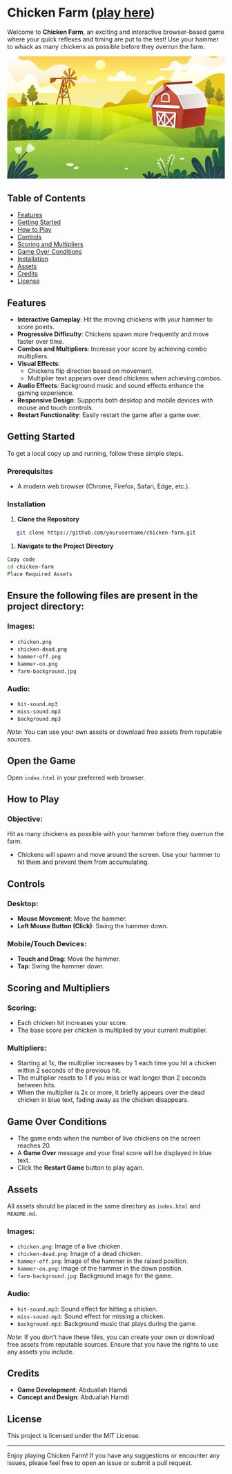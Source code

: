 # Chicken Farm ([play here](https://abdullahamdi.com/chicken/))

Welcome to **Chicken Farm**, an exciting and interactive browser-based game where your quick reflexes and timing are put to the test! Use your hammer to whack as many chickens as possible before they overrun the farm.

![Game Screenshot](farm-background.jpg) <!-- The farm background image used as a placeholder screenshot -->

## Table of Contents

- [Features](#features)
- [Getting Started](#getting-started)
- [How to Play](#how-to-play)
- [Controls](#controls)
- [Scoring and Multipliers](#scoring-and-multipliers)
- [Game Over Conditions](#game-over-conditions)
- [Installation](#installation)
- [Assets](#assets)
- [Credits](#credits)
- [License](#license)

## Features

- **Interactive Gameplay**: Hit the moving chickens with your hammer to score points.
- **Progressive Difficulty**: Chickens spawn more frequently and move faster over time.
- **Combos and Multipliers**: Increase your score by achieving combo multipliers.
- **Visual Effects**:
  - Chickens flip direction based on movement.
  - Multiplier text appears over dead chickens when achieving combos.
- **Audio Effects**: Background music and sound effects enhance the gaming experience.
- **Responsive Design**: Supports both desktop and mobile devices with mouse and touch controls.
- **Restart Functionality**: Easily restart the game after a game over.

## Getting Started

To get a local copy up and running, follow these simple steps.

### Prerequisites

- A modern web browser (Chrome, Firefox, Safari, Edge, etc.).

### Installation

1. **Clone the Repository**

```bash
   git clone https://github.com/yourusername/chicken-farm.git
```

1. **Navigate to the Project Directory**

```bash
Copy code
cd chicken-farm
Place Required Assets
```
## Ensure the following files are present in the project directory:

### Images:
- `chicken.png`
- `chicken-dead.png`
- `hammer-off.png`
- `hammer-on.png`
- `farm-background.jpg`

### Audio:
- `hit-sound.mp3`
- `miss-sound.mp3`
- `background.mp3`

*Note*: You can use your own assets or download free assets from reputable sources.

## Open the Game

Open `index.html` in your preferred web browser.

## How to Play

### Objective:
Hit as many chickens as possible with your hammer before they overrun the farm.

- Chickens will spawn and move around the screen. Use your hammer to hit them and prevent them from accumulating.

## Controls

### Desktop:
- **Mouse Movement**: Move the hammer.
- **Left Mouse Button (Click)**: Swing the hammer down.

### Mobile/Touch Devices:
- **Touch and Drag**: Move the hammer.
- **Tap**: Swing the hammer down.

## Scoring and Multipliers

### Scoring:
- Each chicken hit increases your score.
- The base score per chicken is multiplied by your current multiplier.

### Multipliers:
- Starting at 1x, the multiplier increases by 1 each time you hit a chicken within 2 seconds of the previous hit.
- The multiplier resets to 1 if you miss or wait longer than 2 seconds between hits.
- When the multiplier is 2x or more, it briefly appears over the dead chicken in blue text, fading away as the chicken disappears.

## Game Over Conditions

- The game ends when the number of live chickens on the screen reaches 20.
- A **Game Over** message and your final score will be displayed in blue text.
- Click the **Restart Game** button to play again.

## Assets

All assets should be placed in the same directory as `index.html` and `README.md`.

### Images:
- `chicken.png`: Image of a live chicken.
- `chicken-dead.png`: Image of a dead chicken.
- `hammer-off.png`: Image of the hammer in the raised position.
- `hammer-on.png`: Image of the hammer in the down position.
- `farm-background.jpg`: Background image for the game.

### Audio:
- `hit-sound.mp3`: Sound effect for hitting a chicken.
- `miss-sound.mp3`: Sound effect for missing a chicken.
- `background.mp3`: Background music that plays during the game.

*Note*: If you don't have these files, you can create your own or download free assets from reputable sources. Ensure that you have the rights to use any assets you include.

## Credits

- **Game Development**: Abduallah Hamdi
- **Concept and Design**: Abduallah Hamdi


## License

This project is licensed under the MIT License.

---

Enjoy playing Chicken Farm! If you have any suggestions or encounter any issues, please feel free to open an issue or submit a pull request.